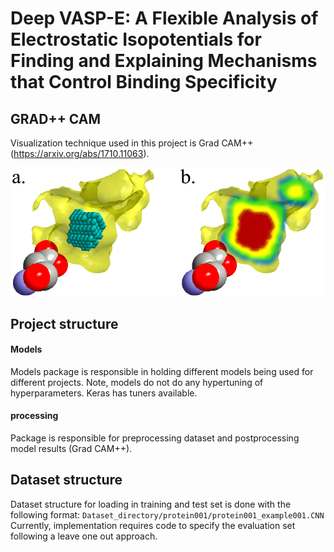 # Deep VASP-E: A Flexible Analysis of Electrostatic Isopotentials for Finding and Explaining Mechanisms that Control Binding Specificity


## GRAD++ CAM
Visualization technique used in this project is Grad CAM++(https://arxiv.org/abs/1710.11063).

![The S1 cavity of atlantic salmon trypsin (1a0j) is predominantly occupied with a negative isopotential (transparent yellow surface) generated by aspartate 189 (spheres).  The most salient 150 voxels identified by DeepVASP-E are illustrated as teal cubes in \textbf{a}.  This region is the area closest to D189 that maintains solvent accessibility in most conformations of the MD simulation.  In \textbf{b}, voxels colored red, yellow, green, and blue, illustrate regions of descending salience.](https://github.com/FelixMQuintana/Deep-Vasp-E/blob/main/TrypsinFigure_v2.png)

## Project structure
#### Models
Models package is responsible in holding different models being used for different projects. Note, models do not do any 
hypertuning of hyperparameters. Keras has tuners available. 

#### processing
Package is responsible for preprocessing dataset and postprocessing model results (Grad CAM++).

## Dataset structure

Dataset structure for loading in training and test set is done with the following format:
                `Dataset_directory/protein001/protein001_example001.CNN`
Currently, implementation requires code to specify the evaluation set following a leave one out approach.
    
